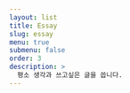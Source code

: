 ```yaml
---
layout: list
title: Essay
slug: essay
menu: true
submenu: false
order: 3
description: >
  평소 생각과 쓰고싶은 글을 씁니다.
---
```

